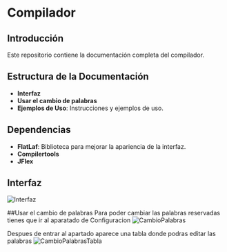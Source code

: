 # Compilador

## Introducción
Este repositorio contiene la documentación completa del compilador.

## Estructura de la Documentación
- **Interfaz**
- **Usar el cambio de palabras**
- **Ejemplos de Uso**: Instrucciones y ejemplos de uso.

## Dependencias
- **FlatLaf**: Biblioteca para mejorar la apariencia de la interfaz.
- **Compilertools**
- **JFlex**

## Interfaz
![Interfaz](https://github.com/user-attachments/assets/78b89f5a-026c-4708-915d-015f7d148a3c)

##Usar el cambio de palabras
Para poder cambiar las palabras reservadas tienes que ir al aparatado de Configuracion
![CambioPalabras](https://github.com/user-attachments/assets/f50845e1-c092-4cfc-8dab-b0ad8b612f9d)

Despues de entrar al apartado aparece una tabla donde podras editar las palabras
![CambioPalabrasTabla](https://github.com/user-attachments/assets/60652297-98a1-45a0-b18f-5ab62d804400)

